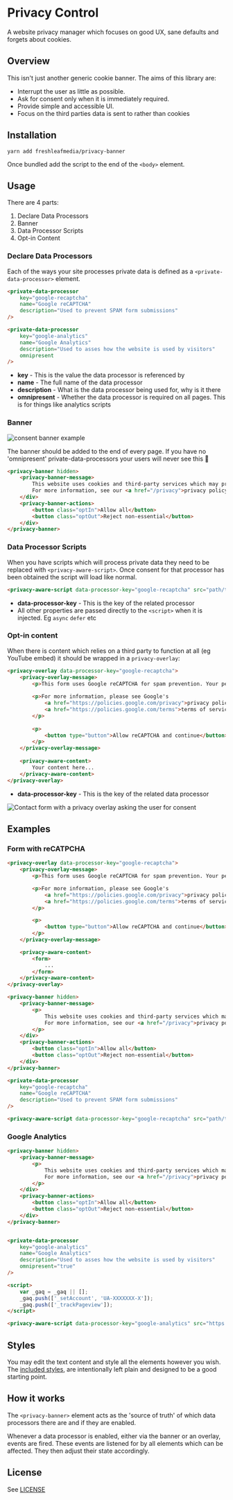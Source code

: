 # Privacy Control

A website privacy manager which focuses on good UX, sane defaults and forgets about cookies.


## Overview

This isn't just another generic cookie banner. The aims of this library are:

- Interrupt the user as little as possible.
- Ask for consent only when it is immediately required.
- Provide simple and accessible UI.
- Focus on the third parties data is sent to rather than cookies


## Installation

```
yarn add freshleafmedia/privacy-banner
```

Once bundled add the script to the end of the `<body>` element.


## Usage

There are 4 parts:

1. Declare Data Processors
2. Banner
3. Data Processor Scripts
4. Opt-in Content


### Declare Data Processors

Each of the ways your site processes private data is defined as a `<private-data-processor>` element.

```html
<private-data-processor
    key="google-recaptcha"
    name="Google reCAPTCHA"
    description="Used to prevent SPAM form submissions"
/>
```

```html
<private-data-processor
    key="google-analytics"
    name="Google Analytics"
    description="Used to asses how the website is used by visitors"
    omnipresent
/>
```

- **key** - This is the value the data processor is referenced by
- **name** - The full name of the data processor
- **description** - What is the data processor being used for, why is it there
- **omnipresent** - Whether the data processor is required on all pages. This is for things like analytics scripts



### Banner

![consent banner example](assets/banner.png)

The banner should be added to the end of every page. If you have no 'omnipresent' private-data-processors your users will never see this :tada:

```html
<privacy-banner hidden>
    <privacy-banner-message>
        This website uses cookies and third-party services which may process your personal information.
        For more information, see our <a href="/privacy">privacy policy</a>.
    </div>
    <privacy-banner-actions>
        <button class="optIn">Allow all</button>
        <button class="optOut">Reject non-essential</button>
    </div>
</privacy-banner>
```


### Data Processor Scripts

When you have scripts which will process private data they need to be replaced with `<privacy-aware-script>`.
Once consent for that processor has been obtained the script will load like normal.

```html
<privacy-aware-script data-processor-key="google-recaptcha" src="path/to/your/script.js" async />
```

- **data-processor-key** - This is the key of the related processor
- All other properties are passed directly to the `<script>` when it is injected. Eg `async` `defer` etc


### Opt-in content

When there is content which relies on a third party to function at all (eg YouTube embed) it should be wrapped in a `privacy-overlay`:

```html
<privacy-overlay data-processor-key="google-recaptcha">
    <privacy-overlay-message>
        <p>This form uses Google reCAPTCHA for spam prevention. Your permission is required to activate it as information may be shared with Google.</p>
        
        <p>For more information, please see Google's
            <a href="https://policies.google.com/privacy">privacy policy</a> and
            <a href="https://policies.google.com/terms">terms of service</a>.
        </p>
        
        <p>
            <button type="button">Allow reCAPTCHA and continue</button>
        </p>
    </privacy-overlay-message>
    
    <privacy-aware-content>
        Your content here...
    </privacy-aware-content>
</privacy-overlay>
```

- **data-processor-key** - This is the key of the related data processor

![Contact form with a privacy overlay asking the user for consent](assets/overlay.png)


## Examples

### Form with reCATPCHA

```html
<privacy-overlay data-processor-key="google-recaptcha">
    <privacy-overlay-message>
        <p>This form uses Google reCAPTCHA for spam prevention. Your permission is required to activate it as information may be shared with Google.</p>

        <p>For more information, please see Google's
            <a href="https://policies.google.com/privacy">privacy policy</a> and
            <a href="https://policies.google.com/terms">terms of service</a>.
        </p>

        <p>
            <button type="button">Allow reCAPTCHA and continue</button>
        </p>
    </privacy-overlay-message>

    <privacy-aware-content>
        <form>
            ...
        </form>
    </privacy-aware-content>
</privacy-overlay>

<privacy-banner hidden>
    <privacy-banner-message>
        <p>
            This website uses cookies and third-party services which may process your personal information.
            For more information, see our <a href="/privacy">privacy policy</a>.
        </p>
    </div>
    <privacy-banner-actions>
        <button class="optIn">Allow all</button>
        <button class="optOut">Reject non-essential</button>
    </div>
</privacy-banner>

<private-data-processor
    key="google-recaptcha"
    name="Google reCAPTCHA"
    description="Used to prevent SPAM form submissions"
/>

<privacy-aware-script data-processor-key="google-recaptcha" src="path/to/recaptcha.js" />
```

### Google Analytics

```html
<privacy-banner hidden>
    <privacy-banner-message>
        <p>
            This website uses cookies and third-party services which may process your personal information.
            For more information, see our <a href="/privacy">privacy policy</a>.
        </p>
    </div>
    <privacy-banner-actions>
        <button class="optIn">Allow all</button>
        <button class="optOut">Reject non-essential</button>
    </div>
</privacy-banner>


<private-data-processor
    key="google-analytics"
    name="Google Analytics"
    description="Used to asses how the website is used by visitors"
    omnipresent="true"
/>

<script>
    var _gaq = _gaq || [];
    _gaq.push(['_setAccount', 'UA-XXXXXXX-X']);
    _gaq.push(['_trackPageview']);
</script>

<privacy-aware-script data-processor-key="google-analytics" src="https://ssl.google-analytics.com/ga.js" />
```


## Styles

You may edit the text content and style all the elements however you wish.
The [included styles](src/styles.scss), are intentionally left plain and designed to be a good starting point.


## How it works

The `<privacy-banner>` element acts as the 'source of truth' of which data processors there are and if they are enabled.

Whenever a data processor is enabled, either via the banner or an overlay, events are fired. These events are listened
for by all elements which can be affected. They then adjust their state accordingly.


## License

See [LICENSE](LICENSE)
